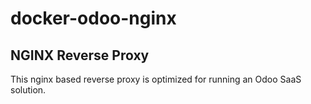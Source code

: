 docker-odoo-nginx
=================

NGINX Reverse Proxy
-------------------

This nginx based reverse proxy is optimized for running an Odoo SaaS solution.
